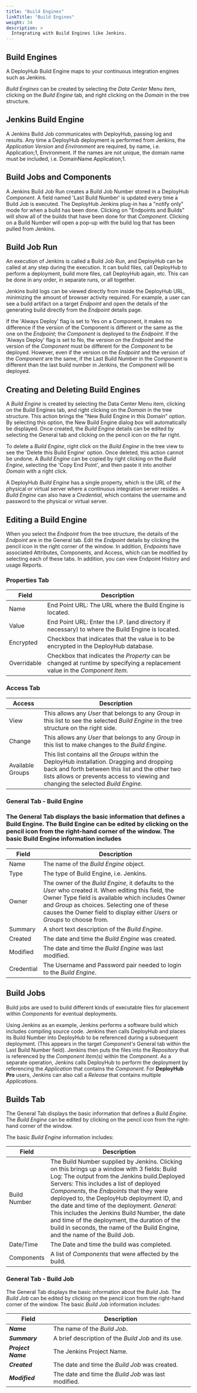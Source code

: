```yaml
---
title: "Build Engines"
linkTitle: "Build Engines"
weight: 34
description: >
  Integrating with Build Engines like Jenkins.
---
```

## Build Engines

A DeployHub Build Engine maps to your continuous integration engines such as Jenkins.

_Build Engines_ can be created by selecting the _Data Center_ Menu item, clicking on the _Build Engine_ tab, and right clicking on the _Domain_ in the tree structure.

## Jenkins Build Engine

A Jenkins Build Job communicates with DeployHub, passing log and results. Any time a DeployHub deployment is performed from Jenkins, the _Application Version_ and _Environment_ are required, by name, i.e. Application;1, Environment. If the names are not unique, the domain name must be included, i.e. DomainName.Application;1.

## Build Jobs and Components

A Jenkins Build Job Run creates a Build Job Number stored in a DeployHub _Component_. A field named 'Last Build Number' is updated every time a Build Job is executed. The DeployHub Jenkins plug-in has a "notify only" mode for when a build has been done. Clicking on "Endpoints and Builds" will show all of the builds that have been done for that _Component_. Clicking on a Build Number will open a pop-up with the build log that has been pulled from Jenkins.

## Build Job Run

An execution of Jenkins is called a Build Job Run, and DeployHub can be called at any step during the execution. It can build files, call DeployHub to perform a deployment, build more files, call DeployHub again, etc. This can be done in any order, in separate runs, or all together.

Jenkins build logs can be viewed directly from inside the DeployHub URL, minimizing the amount of browser activity required. For example, a user can see a build artifact on a target _Endpoint_ and open the details of the generating build directly from the _Endpoint_ details page.

If the 'Always Deploy' flag is set to Yes on a Component, it makes no difference if the version of the Component is different or the same as the one on the _Endpoint_; the _Component_ is deployed to the _Endpoint_. If the 'Always Deploy' flag is set to No, the version on the _Endpoint_ and the version of the _Component_ must be different for the _Component_ to be deployed. However, even if the version on the _Endpoint_ and the version of the _Component_ are the same, if the Last Build Number in the _Component_ is different than the last build number in Jenkins, the _Component_ will be deployed.

## Creating and Deleting Build Engines

A _Build Engine_ is created by selecting the Data Center Menu item, clicking on the Build Engines tab, and right clicking on the _Domain_ in the tree structure. This action brings the "New Build Engine in this Domain" option. By selecting this option, the New Build Engine dialog box will automatically be displayed. Once created, the _Build Engine_ details can be edited by selecting the General tab and clicking on the pencil icon on the far right.

To delete a _Build Engine_, right click on the _Build Engine_ in the tree view to see the 'Delete this Build Engine' option. Once deleted, this action cannot be undone. A _Build Engine_ can be copied by right clicking on the _Build Engine_, selecting the 'Copy End Point', and then paste it into another _Domain_ with a right click.

A DeployHub _Build Engine_ has a single property, which is the URL of the physical or virtual server where a continuous integration server resides. A _Build Engine_ can also have a _Credential_, which contains the username and password to the physical or virtual server.

## Editing a Build Engine

When you select the _Endpoint_ from the tree structure, the details of the _Endpoint_ are in the General tab. Edit the _Endpoint_ details by clicking the pencil icon in the right corner of the window. In addition, _Endpoints_ have associated Attributes, Components, and Access, which can be modified by selecting each of these tabs. In addition, you can view Endpoint History and usage Reports.

### Properties Tab

| Field | Description |
| --- | --- |
| Name | End Point URL: The URL where the Build Engine is located. |
| Value | End Point URL: Enter the I.P. (and directory if necessary) to where the Build Engine is located. |
| Encrypted | Checkbox that indicates that the value is to be encrypted in the DeployHub database. |
| Overridable | Checkbox that indicates the _Property_ can be changed at runtime by specifying a replacement value in the _Component Item_. |

### Access Tab

| Access | Description |
| --- | --- |
| View | This allows any _User_ that belongs to any _Group_ in this list to see the selected _Build Engine_ in the tree structure on the right side. |
| Change | This allows any _User_ that belongs to any _Group_ in this list to make changes to the _Build Engine_. |
| Available Groups | This list contains all the _Groups_ within the DeployHub installation. Dragging and dropping back and forth between this list and the other two lists allows or prevents access to viewing and changing the selected _Build Engine._ |

### General Tab - Build Engine

### The General Tab displays the basic information that defines a Build Engine. The Build Engine can be edited by clicking on the pencil icon from the right-hand corner of the window. The basic Build Engine information includes

| Field | Description |
| --- | --- |
| Name | The name of the _Build Engine_ object. |
| Type | The type of Build Engine, i.e. Jenkins. |
| Owner | The owner of the _Build Engine_, it defaults to the _User_ who created it. When editing this field, the Owner Type field is available which includes Owner and _Group_ as choices. Selecting one of these causes the Owner field to display either _Users_ or _Groups_ to choose from. |
| Summary | A short text description of the _Build Engine_. |
| Created | The date and time the _Build Engine_ was created. |
| Modified | The date and time the _Build Engine_ was last modified. |
| Credential | The Username and Password pair needed to login to the _Build Engine_. |

## Build Jobs

Build jobs are used to build different kinds of executable files for placement within _Components_ for eventual deployments.

Using Jenkins as an example, Jenkins performs a software build which includes compiling source code. Jenkins then calls DeployHub and places its Build Number into DeployHub to be referenced during a subsequent deployment. (This appears in the target _Component's_ General tab within the Last Build Number field). Jenkins then puts the files into the _Repository_ that is referenced by the _Component Item(s)_ within the _Component_. As a separate operation, Jenkins calls DeployHub to perform the deployment by referencing the _Application_ that contains the _Component_. For **DeployHub Pro** users, Jenkins can also call a _Release_ that contains multiple _Applications_.

## Builds Tab

The General Tab displays the basic information that defines a _Build Engine._ The _Build Engine_ can be edited by clicking on the pencil icon from the right-hand corner of the window.

The basic _Build Engine_ information includes:

| Field | Description |
| --- | --- |
| Build Number | The Build Number supplied by Jenkins. Clicking on this brings up a window with 3 fields: Build Log: The output from the Jenkins build.Deployed Servers: This includes a list of deployed _Components_, the _Endpoints_ that they were deployed to, the DeployHub deployment ID, and the date and time of the deployment. _General:_ This includes the Jenkins Build Number, the date and time of the deployment, the duration of the build in seconds, the name of the Build Engine, and the name of the Build Job. |
| Date/Time | The Date and time the build was completed. |
| Components | A list of _Components_ that were affected by the build. |

### General Tab - Build Job

The General Tab displays the basic information about the _Build Job._ The _Build Job_ can be edited by clicking on the pencil icon from the right-hand corner of the window. The basic _Build Job_ information includes:

| Field | Description |
| --- | --- |
| _**Name**_ | The name of the _Build Job_. |
| _**Summary**_ | A brief description of the _Build Job_ and its use. |
| _**Project Name**_ | The Jenkins Project Name. |
| _**Created**_ | The date and time the _Build Job_ was created. |
| _**Modified**_ | The date and time the _Build Job_ was last modified. |
